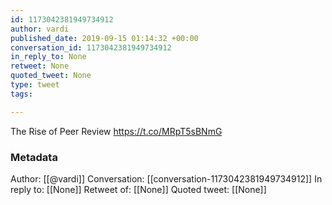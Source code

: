 ```yaml
---
id: 1173042381949734912
author: vardi
published_date: 2019-09-15 01:14:32 +00:00
conversation_id: 1173042381949734912
in_reply_to: None
retweet: None
quoted_tweet: None
type: tweet
tags:

---
```


The Rise of Peer Review https://t.co/MRpT5sBNmG

### Metadata

Author: [[@vardi]]
Conversation: [[conversation-1173042381949734912]]
In reply to: [[None]]
Retweet of: [[None]]
Quoted tweet: [[None]]
